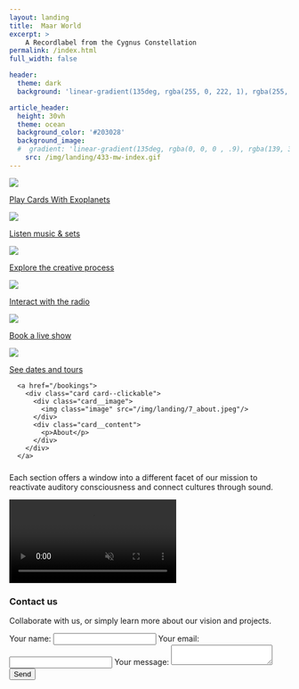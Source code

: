 ```yaml
---
layout: landing
title:  Maar World
excerpt: >
    A Recordlabel from the Cygnus Constellation
permalink: /index.html
full_width: false

header:
  theme: dark
  background: 'linear-gradient(135deg, rgba(255, 0, 222, 1), rgba(255, 0, 0, .5),)'

article_header:
  height: 30vh
  theme: ocean
  background_color: '#203028' 
  background_image:
  #  gradient: 'linear-gradient(135deg, rgba(0, 0, 0 , .9), rgba(139, 34, 139, .9))'
    src: /img/landing/433-mw-index.gif
---
```



<div class="p-4"></div>
<div class="padding: ($spacer * 2);"></div>

<div class="cards-container">
  <div class="grid grid--p-3">
    <!-- First Item -->
    <div class="cell cell--12 cell--lg-4 content">
      <a href="https://collect.maar.world/">
        <div class="card card--clickable">
          <div class="card__image">
            <img class="image" src="/img/landing/2_collect.jpeg"/>
          </div>
          <div class="card__content">
            <p>Play Cards With Exoplanets</p>
          </div>
        </div>
      </a>
    </div>
    <!-- Second Item -->
    <div class="cell cell--12 cell--lg-4 content">
      <a href="/music">
        <div class="card card--clickable">
          <div class="card__image">
            <img class="image" src="/img/landing/5_music.jpeg"/>
          </div>
          <div class="card__content">
            <p>Listen music & sets</p>
          </div>
        </div>
      </a>
    </div>
    <!-- Third Item -->
    <div class="cell cell--12 cell--lg-4 content">
      <a href="/lab">
        <div class="card card--clickable">
          <div class="card__image">
            <img class="image" src="/img/landing/1_lab.jpeg"/>
          </div>
          <div class="card__content">
            <p>Explore the creative process</p>
          </div>
        </div>
      </a>
    </div>
    <!-- Fourth Item -->
    <div class="cell cell--12 cell--lg-4 content">
      <a href="/radio">
        <div class="card card--clickable">
          <div class="card__image">
            <img class="image" src="/img/landing/4_radio.jpeg"/>
          </div>
          <div class="card__content">
            <p>Interact with the radio</p>
          </div>
        </div>
      </a>
    </div>
    <!-- Fifth Item -->
    <div class="cell cell--12 cell--lg-4 content">
      <a href="/bookings">
        <div class="card card--clickable">
          <div class="card__image">
            <img class="image" src="/img/landing/6_bookings.jpeg"/>
          </div>
          <div class="card__content">
            <p>Book a live show</p>
          </div>
        </div>
      </a>
    </div>
    <!-- Sixth Item -->
    <div class="cell cell--12 cell--lg-4 content">
      <a href="/landings">
        <div class="card card--clickable">
          <div class="card__image">
            <img class="image" src="/img/landing/3_landing.jpeg"/>
          </div>
          <div class="card__content">
            <p>See dates and tours</p>
          </div>
        </div>
      </a>
    </div>
  </div>
</div>

<div class="p-4"></div>
<div class="padding: ($spacer * 2);"></div>

  <div class="cell cell--12">

      <a href="/bookings">
        <div class="card card--clickable">
          <div class="card__image">
            <img class="image" src="/img/landing/7_about.jpeg"/>
          </div>
          <div class="card__content">
            <p>About</p>
          </div>
        </div>
      </a>
</div>

<div class="hero hero--center hero--dark hero-example--linear-gradient">
  <div class="hero__content">
    <h3></h3>
    <p>Each section offers a window into a different facet of our mission to reactivate auditory consciousness and connect cultures through sound.</p>
  </div>
</div>



<div class="hero">
  <div class="hero__content">
    <video controls autoplay muted loop>
      <source src="/img/915bb7e3-9897-48ae-95eb-2cdba659d8c1.mp4" type="video/mp4">
      Your browser does not support the video tag.
    </video>
    <!-- Your existing content here -->
  </div>
</div>


<div class="form-container">
  <h3>Contact us</h3>
  <p>Collaborate with us, or simply learn more about our vision and projects.</p>
  
  <form
    action="https://formspree.io/f/mqkrdkde"
    method="POST"
    class="contact-form"
  >
    <label>
      Your name:
      <input type="text" name="name" required>
    </label>
    <label>
      Your email:
      <input type="email" name="email" required>
    </label>
    <label>
      Your message:
      <textarea name="message" required></textarea>
    </label>
    <button type="submit">Send</button>
  </form>
</div>